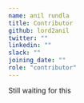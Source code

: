 ```yaml
---
name: anil rundla
title: Contributor
github: lord2anil
twitter: ""
linkedin: ""
slack: ""
joining_date: ""
role: "contributor"
---
```


Still waiting for this
